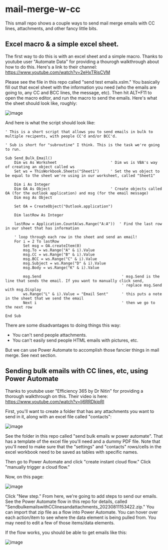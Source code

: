 # mail-merge-w-cc
This small repo shows a couple ways to send mail merge emails with CC lines, attachments, and other fancy little bits.


## Excel macro & a simple excel sheet.

The first way to do this is with an excel sheet and a simple macro. Thanks to youtube user "Automate Data" for providing a thourogh walkthrough about how to do this. Here's a link to their channel: https://www.youtube.com/watch?v=2eHxTRisCVM 

Please see the file in this repo called "send test emails.xslm." You basically fill out that excel sheet with the information you need (who the emails are going to, any CC and BCC lines, the message, etc). Then hit ALT+F11 to open the macro editor, and run the macro to send the emails. Here's what the sheet should look like, roughly:

![image](https://github.com/pete-rodrigue/mail-merge-w-cc/assets/8962291/a508295e-bc3b-4d6d-bf02-6e116da5bedb)



And here is what the script should look like:

```
' This is a short script that allows you to send emails in bulk to multiple recipents, with people CC'd and/or BCC'd.

' Sub is short for "subroutine" I think. This is the task we're going to run.

Sub Send_Bulk_Email()
    Dim ws As Worksheet                        ' Dim ws is VBA's way of creating an object called ws
    Set ws = ThisWorkbook.Sheets("Sheet1")     ' Set the ws object to be equal to the sheet we're using in our worksheet, called "Sheet1"
    
    Dim i As Integer
    Dim OA As Object                           ' Create objects called OA (for the outlook application) and msg (for the email message)
    Dim msg As Object
    
    Set OA = CreateObject("Outlook.application")
    
    Dim lastRow As Integer
    
    lastRow = Application.CountA(ws.Range("A:A"))  ' Find the last row in our sheet that has information
    
    ' loop through each row in the sheet and send an email!
    For i = 2 To lastRow
        Set msg = OA.createItem(0)
        msg.To = ws.Range("A" & i).Value
        msg.CC = ws.Range("B" & i).Value
        msg.BCC = ws.Range("C" & i).Value
        msg.Subject = ws.Range("D" & i).Value
        msg.Body = ws.Range("K" & i).Value
        
        msg.Send                                    ' msg.Send is the line that sends the email. If you want to manually click send,
                                                    ' replace msg.Send with msg.Display
        ws.Range("L" & i).Value = "Email Sent"      ' this puts a note in the sheet that we send the email
        Next i                                      ' then we go to the next row
    
End Sub
```


There are some disadvantages to doing things this way:

* You can't send people attachments.
* You can't easily send people HTML emails with pictures, etc.

But we can use Power Automate to accomplish those fancier things in mail merge. See next section.

## Sending bulk emails with CC lines, etc, using Power Automate

Thanks to youtube user "Efficiency 365 by Dr Nitin" for providing a thorough walkthrough on this. Their video is here: https://www.youtube.com/watch?v=Ij6RRDkipRI

First, you'll want to create a folder that has any attachments you want to send in it, along with an excel file called "contacts":

![image](https://github.com/pete-rodrigue/mail-merge-w-cc/assets/8962291/02d9a359-5834-4555-943f-d263bb2abeba)

See the folder in this repo called "send bulk emails w power automate". That has a template of the excel file you'll need and a dummy PDF file. Note that you'll need to make sure that the "settings" and "contacts" rows/cells in the excel workbook need to be saved as tables with specific names.

Then go to Power Automate and click "create instant cloud flow." Click "manually trigger a cloud flow." 

Now, on this page:

![image](https://github.com/pete-rodrigue/mail-merge-w-cc/assets/8962291/d9a553b2-ecae-46a0-a9ef-a905721f34ef)

Click "New step." From here, we're going to add steps to send our emails. See the Power Automate flow in this repo for details, called "SendbulkemailswithCClinesandattachments_20230811153422.zip." You can import that zip file as a flow into Power Automate. You can hover over each action/item to see where the data element is being pulled from. You may need to edit a few of those items/data elements.

If the flow works, you should be able to get emails like this:

![image](https://github.com/pete-rodrigue/mail-merge-w-cc/assets/8962291/3a3e88e5-5bc7-405a-bdf5-f5d87bfd7d13)
